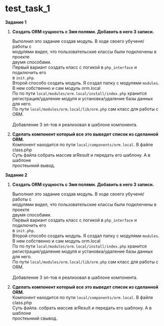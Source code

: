 # test_task_1

<b>Задание 1</b>


1) <b>Создать ORM сущность с 3мя полями. Добавить в него 3 записи.</b>

    Выполнил это задание создав модуль. В ходе своего убученя/работы с <br>
    модулями видел, что пользовательские классы были подключены в проекте <br>
    двумя способами.<br>
    Первый вариант создать класс с логикой в `php_interface` и подключить его <br>
    в `init.php`.<br>
    Второй способо создать модуль. Я создал папку с модулями `modules`.  <br>
    В нем собственно и сам модуль orm.local <br>
    По по пути `local/modules/orm.local/install/index.php`
    хранится <br> регистрация/удаление модуля и установка/удаление базы данных
    для него.<br>
    По пути `local/modules/orm.local/lib/orm.php` сам класс для работы с ORM. <br>
    <br>
    Добавление 3 эл-тов я реализовал в шаблоне компонента.


2) <b>Сделать компонент который все это выведет список из сделанной ORM.</b><br>
   Компонент находится по пути `local/components/orm.local`. В файлe class.php <br>
   Суть файла собрать массив arResult и передать его шаблону. А в шаблоне <br> 
   простеьнкий вывод.

<b>Задание 2</b>


1) <b>Создать ORM сущность с 3мя полями. Добавить в него 3 записи.</b>

   Выполнил это задание создав модуль. В ходе своего убученя/работы с <br>
   модулями видел, что пользовательские классы были подключены в проекте <br>
   двумя способами.<br>
   Первый вариант создать класс с логикой в `php_interface` и подключить его <br>
   в `init.php`.<br>
   Второй способо создать модуль. Я создал папку с модулями `modules`.  <br>
   В нем собственно и сам модуль orm.local <br>
   По по пути `local/modules/orm.local/install/index.php`
   хранится <br> регистрация/удаление модуля и установка/удаление базы данных
   для него.<br>
   По пути `local/modules/orm.local/lib/orm.php` сам класс для работы с ORM. <br>
   <br>
   Добавление 3 эл-тов я реализовал в шаблоне компонента.


2) <b>Сделать компонент который все это выведет список из сделанной ORM.</b><br>
   Компонент находится по пути `local/components/orm.local`. В файлe class.php <br>
   Суть файла. собрать массив arResult и передать его шаблону. А в шаблоне <br>
   простеьнкий свывод.